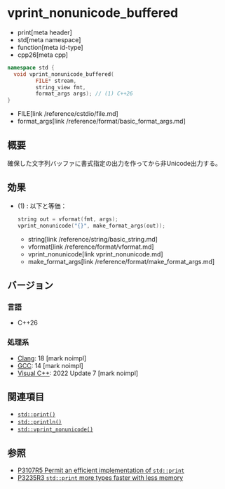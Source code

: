 # vprint_nonunicode_buffered
* print[meta header]
* std[meta namespace]
* function[meta id-type]
* cpp26[meta cpp]

```cpp
namespace std {
  void vprint_nonunicode_buffered(
         FILE* stream,
         string_view fmt,
         format_args args); // (1) C++26
}
```
* FILE[link /reference/cstdio/file.md]
* format_args[link /reference/format/basic_format_args.md]

## 概要
確保した文字列バッファに書式指定の出力を作ってから非Unicode出力する。


## 効果
- (1) : 以下と等価：
    ```cpp
    string out = vformat(fmt, args);
    vprint_nonunicode("{}", make_format_args(out));
    ```
    * string[link /reference/string/basic_string.md]
    * vformat[link /reference/format/vformat.md]
    * vprint_nonunicode[link vprint_nonunicode.md]
    * make_format_args[link /reference/format/make_format_args.md]


## バージョン
### 言語
- C++26

### 処理系
- [Clang](/implementation.md#clang): 18 [mark noimpl]
- [GCC](/implementation.md#gcc): 14 [mark noimpl]
- [Visual C++](/implementation.md#visual_cpp): 2022 Update 7 [mark noimpl]


## 関連項目
- [`std::print()`](print.md)
- [`std::println()`](println.md)
- [`std::vprint_nonunicode()`](vprint_nonunicode.md)


## 参照
- [P3107R5 Permit an efficient implementation of `std::print`](https://open-std.org/jtc1/sc22/wg21/docs/papers/2024/p3107r5.html)
- [P3235R3 `std::print` more types faster with less memory](https://open-std.org/jtc1/sc22/wg21/docs/papers/2024/p3235r3.html)
